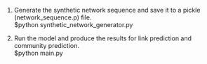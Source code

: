1. Generate the synthetic network sequence and save it to a pickle (network_sequence.p) file.  
$python synthetic_network_generator.py

2. Run the model and produce the results for link prediction and community prediction.  
$python main.py
